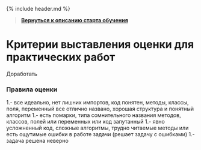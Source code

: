 {% include header.md %}

>
>**[Вернуться к описанию старта обучения]({{site.materialsurl}}general/education_start)**
>

Критерии выставления оценки для практических работ
====================

Доработать

### Правила оценки
1.- все идеально, нет лишних импортов, код понятен, методы, классы, поля, переменный все отлично названо, хорошая структура и понятный алгоритм
1.- есть помарки, типа сомнительного названия методов, классов, полей или переменных или код запутанный
1.- явно усложненный код, сложные алгоритмы, трудно читаемые методы или есть ощутимые ошибки в работе задачи (решает задачу с ошибками)
1.- задача решена неверно

